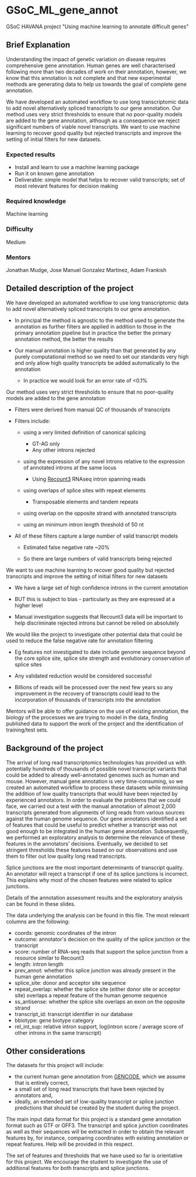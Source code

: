 # GSoC_ML_gene_annot

GSoC HAVANA project "Using machine learning to annotate difficult genes"


## Brief Explanation

Understanding the impact of genetic variation on disease requires comprehensive gene annotation. Human genes are well characterised following more than two decades of work on their annotation, however, we know that this annotation is not complete and that new experimental methods are generating data to help us towards the goal of complete gene annotation. 

We have developed an automated workflow to use long transcriptomic data to add novel alternatively spliced transcripts to our gene annotation. Our method uses very strict thresholds to ensure that no poor-quality models are added to the gene annotation, although as a consequence we reject significant numbers of viable novel transcripts. We want to use machine learning to recover good quality but rejected transcripts and improve the setting of initial filters for new datasets.

### Expected results

- Install and learn to use a machine learning package
- Run it on known gene annotation
- Deliverable: simple model that helps to recover valid transcripts; set of most relevant features for decision making

### Required knowledge

Machine learning

### Difficulty

Medium

### Mentors

Jonathan Mudge, Jose Manuel Gonzalez Martinez, Adam Frankish


## Detailed description of the project
We have developed an automated workflow to use long transcriptomic data to add novel alternatively spliced transcripts to our gene annotation.

- In principal the method is agnostic to the method used to generate the annotation as further filters are applied in addition to those in the primary annotation pipeline but in practice the better the primary annotation method, the better the results

- Our manual annotation is higher quality than that generated by any purely computational method so we need to set our standards very high and only allow high quality transcripts be added automatically to the annotation

  - In practice we would look for an error rate of <0.1%


Our method uses very strict thresholds to ensure that no poor-quality models are added to the gene annotation

- Filters were derived from manual QC of thousands of transcripts

- Filters include:

  - using a very limited definition of canonical splicing 
    - GT-AG only
    - Any other introns rejected

  - using the expression of any novel introns relative to the expression of annotated introns at the same locus

    - Using [Recount3](https://rna.recount.bio) RNAseq intron spanning reads 

  - using overlaps of splice sites with repeat elements

    - Transposable elements and tandem repeats

  - using overlap on the opposite strand with annotated transcripts
  - using an minimum intron length threshold of 50 nt

- All of these filters capture a large number of valid transcript models

  - Estimated false negative rate ~20%

  - So there are large numbers of valid transcripts being rejected


We want to use machine learning to recover good quality but rejected transcripts and improve the setting of initial filters for new datasets

- We have a large set of high confidence introns in the current annotation

- BUT this is subject to bias - particularly as they are expressed at a higher level

- Manual investigation suggests that Recount3 data will be important to help discriminate rejected introns but cannot be relied on absolutely


We would like the project to investigate other potential data that could be used to reduce the false negative rate for annotation filtering

- Eg features not investigated to date include genome sequence beyond the core splice site, splice site strength and evolutionary conservation of splice sites

- Any validated reduction would be considered successful

- Billions of reads will be processed over the next few years so any improvement in the recovery of transcripts could lead to the incorporation of thousands of transcripts into the annotation


Mentors will be able to offer guidance on the use of existing annotation, the biology of the processes we are trying to model in the data, finding published data to support the work of the project and the identification of training/test sets.


## Background of the project

The arrival of long read transcriptomics technologies has provided us with potentially hundreds of thousands of possible novel transcript variants that could be added to already well-annotated genomes such as human and mouse. However, manual gene annotation is very time-consuming, so we created an automated workflow to process these datasets while minimising the addition of low quality transcripts that would have been rejected by experienced annotators.
In order to evaluate the problems that we could face, we carried out a test with the manual annotation of almost 2,000 transcripts generated from alignments of long reads from various sources against the human genome sequence. Our gene annotators identified a set of features that could be useful to predict whether a transcript was not good enough to be integrated in the human gene annotation. 
Subsequently, we performed an exploratory analysis to determine the relevance of these features in the annotators' decisions.
Eventually, we decided to set stringent thresholds these features based on our observations and use them to filter out low quality long read transcripts.

Splice junctions are the most important determinants of transcript quality. An annotator will reject a transcript if one of its splice junctions is  incorrect. This explains why most of the chosen features were related to splice junctions.

Details of the annotation assessment results and the exploratory analysis can be found in these slides.

The data underlying the analysis can be found in this file. The most relevant columns are the following:
- coords: genomic coordinates of the intron
- outcome: annotator's decision on the quality of the splice junction or the transcript
- score: number of RNA-seq reads that support the splice junction from a resource similar to Recount3
- length: intron length
- prev_annot: whether this splice junction was already present in the human gene annotation
- splice_site: donor and acceptor site sequence
- repeat_overlap: whether the splice site (either donor site or acceptor site) overlaps a repeat feature of the human genome sequence
- ss_antisense: whether the splice site overlaps an exon on the opposite strand
- transcript_id: transcript identifier in our database
- bbiotype: gene biotype category
- rel_int_sup: relative intron support, log(intron score / average score of other introns in the same transcript)


## Other considerations

The datasets for this project will include:
- the current human gene annotation from [GENCODE](https://www.gencodegenes.org), which we assume that is entirely correct,
- a small set of long read transcripts that have been rejected by annotators and,
- ideally, an extended set of low-quality transcript or splice junction predictions that should be created by the student during the project.

The main input data format for this project is a standard gene annotation format such as GTF or GFF3.
The transcript and splice junction coordinates as well as their sequences will be extracted in order to obtain the relevant features by, for instance, comparing coordinates with existing annotation or repeat features. Help will be provided in this respect.

The set of features and thresholds that we have used so far is orientative for this project. We encourage the student to investigate the use of additional features for both transcripts and splice junctions. 



